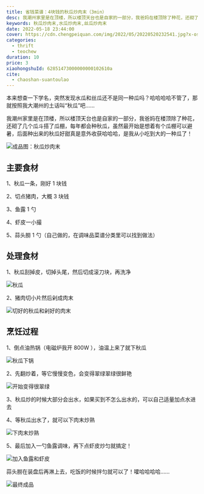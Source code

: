 ```yaml
---
title: 省钱菜谱：4块钱的秋瓜炒肉末（3min）
desc: 我潮州家里是在顶楼，所以楼顶天台也是自家的一部分，我爸妈在楼顶除了种花，还砌了几个瓜斗搭了瓜棚，每年都会种秋瓜，虽然最开始是想着有个瓜棚可以避暑，后面种出来的秋瓜好甜真是意外收获哈哈哈，是我从小吃到大的一种瓜了！
keywords: 秋瓜炒肉末,水瓜炒肉末,丝瓜炒肉末
date: 2022-05-18 23:44:00
cover: https://cdn.chengpeiquan.com/img/2022/05/20220520232541.jpg?x-oss-process=image/interlace,1
categories:
  - thrift
  - teochew
duration: 10
price: 3
xiaohongshuId: 62851473000000000102610a
cite:
  - chaoshan-suantoulao
---
```


本来想查一下学名，突然发现水瓜和丝瓜还不是同一种瓜吗？哈哈哈哈不管了，那就按照我大潮州的土话叫“秋瓜”吧……

我潮州家里是在顶楼，所以楼顶天台也是自家的一部分，我爸妈在楼顶除了种花，还砌了几个瓜斗搭了瓜棚，每年都会种秋瓜，虽然最开始是想着有个瓜棚可以避暑，后面种出来的秋瓜好甜真是意外收获哈哈哈，是我从小吃到大的一种瓜了！

![成品图：秋瓜炒肉末](https://cdn.chengpeiquan.com/img/2022/05/20220520232559.jpg?x-oss-process=image/interlace,1)

## 主要食材

1、秋瓜一条，刚好 1 块钱

2、切点猪肉，大概 3 块钱

3、鱼露 1 勺

4、虾皮一小撮

5、蒜头朥 1 勺（自己做的，在调味品菜谱分类里可以找到做法）

## 处理食材

1、秋瓜刮掉皮，切掉头尾，然后切成滚刀块，再洗净

![秋瓜](https://cdn.chengpeiquan.com/img/2022/05/20220520232553.jpg?x-oss-process=image/interlace,1)

2、猪肉切小片然后剁成肉末

![切好的秋瓜和剁好的肉末](https://cdn.chengpeiquan.com/img/2022/05/20220520232554.jpg?x-oss-process=image/interlace,1)

## 烹饪过程

1、倒点油热锅（电磁炉我开 800W ），油温上来了就下秋瓜

![秋瓜下锅](https://cdn.chengpeiquan.com/img/2022/05/20220520232555.jpg?x-oss-process=image/interlace,1)

2、先翻炒着，等它慢慢变色，会变得翠绿翠绿很鲜艳

![开始变得很翠绿](https://cdn.chengpeiquan.com/img/2022/05/20220520232556.jpg?x-oss-process=image/interlace,1)

3、秋瓜炒的时候大部分会出水，如果买到不怎么出水的，可以自己适量加点水进去

4、等秋瓜出水了，就可以下肉末炒熟

![下肉末炒熟](https://cdn.chengpeiquan.com/img/2022/05/20220520232557.jpg?x-oss-process=image/interlace,1)

5、最后加入一勺鱼露调味，再下点虾皮炒匀就搞定！

![加入鱼露和虾皮](https://cdn.chengpeiquan.com/img/2022/05/20220520232558.jpg?x-oss-process=image/interlace,1)

蒜头朥在装盘后再淋上去，吃饭的时候拌匀就可以了！嚯哈哈哈哈……

![最终成品](https://cdn.chengpeiquan.com/img/2022/05/20220520232600.jpg?x-oss-process=image/interlace,1)
